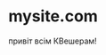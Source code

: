 # mysite.com
<!DOCKTYPE>
<html>
  <head>
    <title>КВ</title>
  </head>
  <body>
    <p>привіт всім КВешерам!</p>
  </body>
</html>
